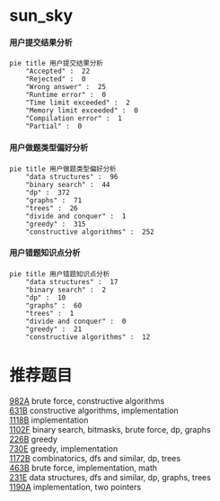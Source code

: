 # sun_sky

<!-- tabs:start -->



#### **用户提交结果分析**

```mermaid
pie title 用户提交结果分析
    "Accepted" :  22
    "Rejected" :  0
    "Wrong answer" :  25
    "Runtime error" :  0
    "Time limit exceeded" :  2
    "Memory limit exceeded" :  0
    "Compilation error" :  1
    "Partial" :  0
```

#### **用户做题类型偏好分析**

```mermaid
pie title 用户做题类型偏好分析
    "data structures" :  96
    "binary search" :  44
    "dp" :  372
    "graphs" :  71
    "trees" :  26
    "divide and conquer" :  1
    "greedy" :  315
    "constructive algorithms" :  252
```
#### **用户错题知识点分析**

```mermaid
pie title 用户错题知识点分析
    "data structures" :  17
    "binary search" :  2
    "dp" :  10
    "graphs" :  60
    "trees" :  1
    "divide and conquer" :  0
    "greedy" :  21
    "constructive algorithms" :  12
```



<!-- tabs:end -->
# 推荐题目
[982A](https://codeforces.com/contest/982/problem/A)		brute force,
                        constructive algorithms		  
[631B](https://codeforces.com/contest/631/problem/B)		constructive algorithms,
                        implementation		  
[1118B](https://codeforces.com/contest/1118/problem/B)		implementation		  
[1102F](https://codeforces.com/contest/1102/problem/F)		binary search,
                        bitmasks,
                        brute force,
                        dp,
                        graphs		  
[226B](https://codeforces.com/contest/226/problem/B)		greedy		  
[730E](https://codeforces.com/contest/730/problem/E)		greedy,
                        implementation		  
[1172B](https://codeforces.com/contest/1172/problem/B)		combinatorics,
                        dfs and similar,
                        dp,
                        trees		  
[463B](https://codeforces.com/contest/463/problem/B)		brute force,
                        implementation,
                        math		  
[231E](https://codeforces.com/contest/231/problem/E)		data structures,
                        dfs and similar,
                        dp,
                        graphs,
                        trees		  
[1190A](https://codeforces.com/contest/1190/problem/A)		implementation,
                        two pointers		  
